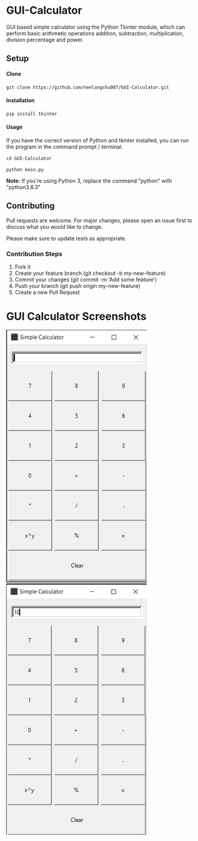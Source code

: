 # GUI-Calculator
 GUI based simple calculator using the Python Tkinter module, which can perform basic arithmetic operations addition, subtraction, multiplication, division percentage and power.

## Setup

#### Clone

```
git clone https://github.com/neelangshu007/GUI-Calculator.git
```

#### Installation
```
pip install tkinter
```

#### Usage

If you have the correct version of Python and tkinter installed, you can run the program in the command prompt / terminal.
```
cd GUI-Calculator
```
```
python main.py
```
**Note:** If you're using Python 3, replace the command "python" with "python3.8.3"

## Contributing

Pull requests are welcome. For major changes, please open an issue first to discuss what you would like to change.

Please make sure to update tests as appropriate.

### Contribution Steps
1. Fork it
2. Create your feature branch (git checkout -b my-new-feature)
3. Commit your changes (git commit -m 'Add some feature')
4. Push your branch (git push origin my-new-feature)
5. Create a new Pull Request


 # GUI Calculator Screenshots
 ![](Screenshots/SS1.png)
  ![](Screenshots/SS2.png)
 
